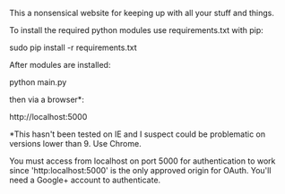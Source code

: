 This a nonsensical website for keeping up with all your stuff and things.

To install the required python modules use requirements.txt with pip:

sudo pip install -r requirements.txt

After modules are installed:

python main.py

then via a browser*:

http://localhost:5000

*This hasn't been tested on IE and I suspect could be problematic on versions lower than 9. Use Chrome.

You must access from localhost on port 5000 for authentication to work since 'http:localhost:5000' is the only approved
origin for OAuth. You'll need a Google+ account to authenticate.

